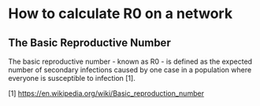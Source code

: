 # How to calculate R0 on a network

## The Basic Reproductive Number
The basic reproductive number - known as R0 - is defined as the expected number of secondary infections caused by one case in a population where everyone is susceptible to infection [1].



[1] https://en.wikipedia.org/wiki/Basic_reproduction_number
